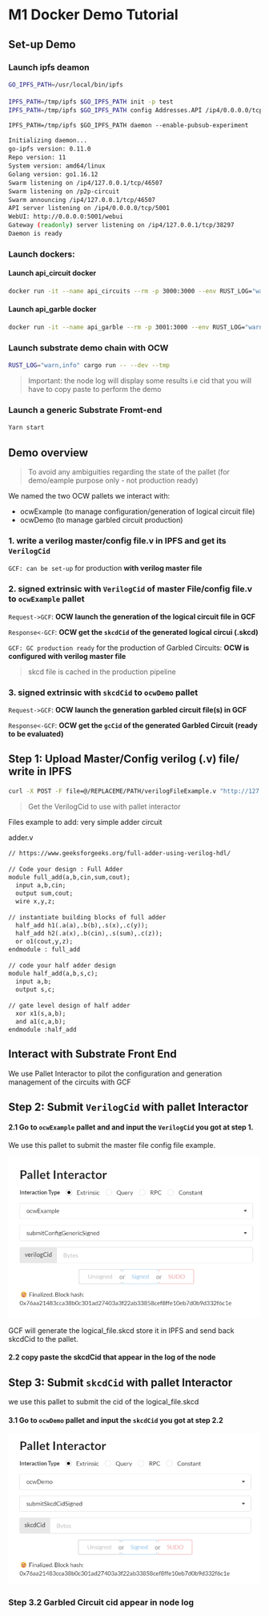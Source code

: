# M1 Docker Demo Tutorial

## Set-up Demo
### Launch ipfs deamon

```sh
GO_IPFS_PATH=/usr/local/bin/ipfs

IPFS_PATH=/tmp/ipfs $GO_IPFS_PATH init -p test
IPFS_PATH=/tmp/ipfs $GO_IPFS_PATH config Addresses.API /ip4/0.0.0.0/tcp/5001
```
```
IPFS_PATH=/tmp/ipfs $GO_IPFS_PATH daemon --enable-pubsub-experiment
```

```sh
Initializing daemon...
go-ipfs version: 0.11.0
Repo version: 11
System version: amd64/linux
Golang version: go1.16.12
Swarm listening on /ip4/127.0.0.1/tcp/46507
Swarm listening on /p2p-circuit
Swarm announcing /ip4/127.0.0.1/tcp/46507
API server listening on /ip4/0.0.0.0/tcp/5001
WebUI: http://0.0.0.0:5001/webui
Gateway (readonly) server listening on /ip4/127.0.0.1/tcp/38297
Daemon is ready
```



### Launch dockers:

#### Launch api_circuit docker

```sh
docker run -it --name api_circuits --rm -p 3000:3000 --env RUST_LOG="warn,info,debug" ghcr.io/interstellar-network/api_circuits:milestone1 /usr/local/bin/api_circuits --ipfs-server-multiaddr /ip4/172.17.0.1/tcp/5001
```



#### Launch api_garble docker

```sh
docker run -it --name api_garble --rm -p 3001:3000 --env RUST_LOG="warn,info,debug" ghcr.io/interstellar-network/api_garble:milestone1 /usr/local/bin/api_garble --ipfs-server-multiaddr /ip4/172.17.0.1/tcp/5001
```


### Launch substrate demo chain with OCW




```sh
RUST_LOG="warn,info" cargo run -- --dev --tmp
```
> Important: the node log will display some results i.e cid that you will have to copy paste to perform the demo


### Launch a generic Substrate Fromt-end

```sh
Yarn start
```


## Demo overview

> To avoid any ambiguities regarding the state of the pallet (for demo/eample purpose only - not production ready)

We named the two OCW pallets we interact with:

- ocwExample (to manage configuration/generation of logical circuit file)
- ocwDemo (to manage garbled circuit production)


### 1. write a verilog master/config file.v in IPFS and get its `VerilogCid`
`GCF: can be set-up` for production **with verilog master file**

### 2. signed extrinsic with `VerilogCid` of master File/config file.v to `ocwExample` pallet
`Request->GCF`: **OCW launch  the generation of the logical circuit file in GCF**

`Response<-GCF`: **OCW get the  `skcdCid` of the generated logical circui (.skcd)**

`GCF: GC production ready` for the production of Garbled Circuits: 
**OCW is configured with verilog master file**

>skcd file is cached in the production pipeline

### 3. signed extrinsic with `skcdCid` to `ocwDemo` pallet
`Request->GCF`: **OCW launch  the generation garbled circuit file(s) in GCF**

`Response<-GCF`: **OCW get the `gcCid` of the generated Garbled Circuit (ready to be evaluated)**



## Step 1: Upload Master/Config verilog (.v) file/ write in IPFS


```sh
curl -X POST -F file=@/REPLACEME/PATH/verilogFileExample.v "http://127.0.0.1:5001/api/v0/add?progress=true"
```
> Get the VerilogCid to use with pallet interactor

Files example to add:
very simple adder circuit

adder.v
```verilog,editable
// https://www.geeksforgeeks.org/full-adder-using-verilog-hdl/

// Code your design : Full Adder
module full_add(a,b,cin,sum,cout);
  input a,b,cin;
  output sum,cout;
  wire x,y,z;

// instantiate building blocks of full adder
  half_add h1(.a(a),.b(b),.s(x),.c(y));
  half_add h2(.a(x),.b(cin),.s(sum),.c(z));
  or o1(cout,y,z);
endmodule : full_add

// code your half adder design
module half_add(a,b,s,c);
  input a,b;
  output s,c;

// gate level design of half adder
  xor x1(s,a,b);
  and a1(c,a,b);
endmodule :half_add
```

## Interact with Substrate Front End

We use Pallet Interactor to pilot the configuration and generation management of the circuits with GCF



## Step 2: Submit `VerilogCid` with pallet Interactor

#### 2.1 Go to `ocwExample` pallet and  and input the `VerilogCid` you got at step 1.

We use this pallet to submit the master file config file example.

![ocwExample](./fig/ocwExample.png)

GCF will generate the logical_file.skcd store it in IPFS and send  back skcdCid to the pallet.

#### 2.2 copy paste the skcdCid that appear in the log of the node



## Step 3: Submit `skcdCid` with  pallet Interactor

we use this pallet to submit the cid of the logical_file.skcd

#### 3.1 Go to `ocwDemo` pallet and input the `skcdCid` you got at step 2.2

![ocwDemo](./fig/ocwDemo.png)


### Step 3.2 Garbled Circuit cid appear in node log





